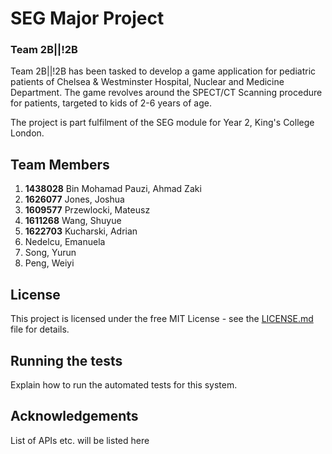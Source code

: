 # SEG Major Project

### Team 2B||!2B

Team 2B||!2B has been tasked to develop a game application for pediatric patients of Chelsea &
Westminster Hospital, Nuclear and Medicine Department. The game revolves around the SPECT/CT Scanning
procedure for patients, targeted to kids of 2-6 years of age.

The project is part fulfilment of the SEG module for Year 2, King's College London.

## Team Members

1.  **1438028**  Bin Mohamad Pauzi, Ahmad Zaki
2.  **1626077**  Jones, Joshua
3.  **1609577**  Przewlocki, Mateusz
4.  **1611268**  Wang, Shuyue
5.  **1622703**  Kucharski, Adrian
6.  Nedelcu, Emanuela
7.  Song, Yurun
8.  Peng, Weiyi

## License

This project is licensed under the free MIT License - see the [LICENSE.md](LICENSE.md) file for details.

## Running the tests

Explain how to run the automated tests for this system.

## Acknowledgements

List of APIs etc. will be listed here
